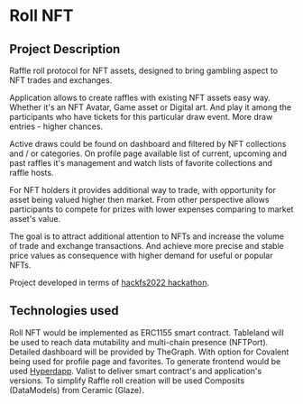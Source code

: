 # Roll NFT
## Project Description

Raffle roll protocol for NFT assets, designed to bring gambling aspect to NFT trades and exchanges.

Application allows to create raffles with existing NFT assets easy way. Whether it's an NFT Avatar, Game asset or Digital art.
And play it among the participants who have tickets for this particular draw event. More draw entries - higher chances.

Active draws could be found on dashboard and filtered by NFT collections and / or categories.
On profile page available list of current, upcoming and past raffles it's management and watch lists of favorite collections and raffle hosts.

For NFT holders it provides additional way to trade, with opportunity for asset being valued higher then market.
From other perspective allows participants to compete for prizes with lower expenses comparing to market asset's value.

The goal is to attract additional attention to NFTs and increase the volume of trade and exchange transactions. And achieve more precise and stable price values as consequence with higher demand for useful or popular NFTs.

Project developed in terms of [hackfs2022 hackathon](https://fs.ethglobal.com/).

## Technologies used

Roll NFT would be implemented as ERC1155 smart contract.
Tableland will be used to reach data mutability and multi-chain presence (NFTPort).
Detailed dashboard will be provided by TheGraph. With option for Covalent being used for profile page and favorites.
To generate frontend would be used [Hyperdapp](https://hyperdapp.dev/).
Valist to deliver smart contract's and application's versions.
To simplify Raffle roll creation will be used Composits (DataModels) from Ceramic (Glaze).
